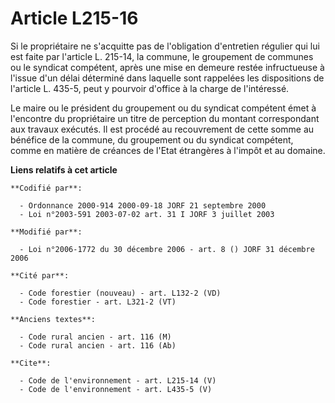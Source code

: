 # Article L215-16

Si le propriétaire ne s'acquitte pas de l'obligation d'entretien régulier qui lui est faite par l'article L. 215-14, la
commune, le groupement de communes ou le syndicat compétent, après une mise en demeure restée infructueuse à l'issue d'un
délai déterminé dans laquelle sont rappelées les dispositions de l'article L. 435-5, peut y pourvoir d'office à la charge de
l'intéressé. 

Le maire ou le président du groupement ou du syndicat compétent émet à l'encontre du propriétaire un titre de perception du
montant correspondant aux travaux exécutés. Il est procédé au recouvrement de cette somme au bénéfice de la commune, du
groupement ou du syndicat compétent, comme en matière de créances de l'Etat étrangères à l'impôt et au domaine.

**Liens relatifs à cet article**

	**Codifié par**:

	  - Ordonnance 2000-914 2000-09-18 JORF 21 septembre 2000
	  - Loi n°2003-591 2003-07-02 art. 31 I JORF 3 juillet 2003

	**Modifié par**:

	  - Loi n°2006-1772 du 30 décembre 2006 - art. 8 () JORF 31 décembre 2006

	**Cité par**:

	  - Code forestier (nouveau) - art. L132-2 (VD)
	  - Code forestier - art. L321-2 (VT)

	**Anciens textes**:

	  - Code rural ancien - art. 116 (M)
	  - Code rural ancien - art. 116 (Ab)

	**Cite**:

	  - Code de l'environnement - art. L215-14 (V)
	  - Code de l'environnement - art. L435-5 (V)
